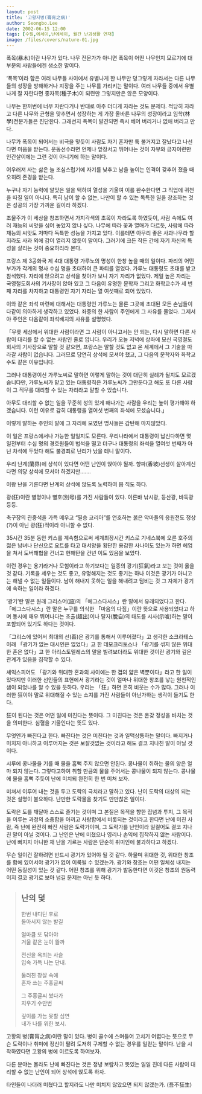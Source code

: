 ```yaml
---
layout: post
title: '고황지병(膏肓之病)'
author: Seongbo.Lee
date: 2002-06-15 12:00
tags: [수필,에세이,난에세이, 월간 난과생활 연재]
image: /files/covers/nature-01.jpg
---
```


폭목(暴木)이란 나무가 있다. 나무 전문가가 아니면 폭목이 어떤 나무인지 모르기에 대부분의 사람들에겐 생소한 말이다.

‘폭목’이라 함은 여러 나무들 사이에서 유별나게 한 나무만 덩그렇게 자라서는 다른 나무들의 성장을 방해하거나 지장을 주는 나무를 가리키는 말이다. 여러 나무들 중에서 유별나게 잘 자란다면 종자목(種子木)이 되련만 그렇지만은 않은 모양이다.

나무는 한꺼번에 너무 자란다거나 반대로 아주 더디게 자라는 것도 문제다. 적당히 자라고 다른 나무와 균형을 맞추면서 성장하는 게 가장 올바른 나무의 성장이라고 임학(林學)전문가들은 진단한다. 그래선지 폭목이 발견되면 즉시 베어 버리거나 없애 버리고 만다.

나무가 폭목이 되어서는 비극을 맞듯이 사람도 자기 혼자만 툭 불거지고 잘났다고 나선다면 미움을 받는다. 운동선수라면 언제나 앞장서고 뛰어나는 것이 자부와 긍지이련만 인간살이에는 그런 것이 아니기에 하는 말이다.

어우러져 사는 삶은 늘 조심스럽기에 자기를 낮추고 남을 높이는 인격이 갖추어 졌을 때 오히려 존경을 받는다.

누구나 자기 능력에 알맞은 일을 택하여 열성을 기울여 이를 완수한다면 그 직업에 귀천을 따질 일이 아니다. 특히 남이 할 수 없는, 나만이 할 수 있는 독특한 일을 창조하는 것은 성공의 가장 가까운 길이라 하겠다.

조물주가 이 세상을 창조하면서 가지각색의 초목이 자라도록 하였듯이, 사람 속에도 여러 재능의 씨앗을 심어 놓았지 않나 싶다. 나무에 따라 꽃과 열매가 다르듯, 사람에 따라 재능의 씨앗도 저마다 독특한 성능을 가지고 있다. 이를테면 아무리 좋은 사과나무라 할지라도 사과 외에 감이 열리지 않듯이 말이다. 그러기에 크든 작든 간에 자기 자신의 특성을 살리는 것이 중요하리라 본다.

프랑스 제 3공화국 제 4대 대통령 가루노의 명성이 한창 높을 때의 일이다. 파리의 어떤 부가가 각계의 명사 수십 명을 초대하여 큰 파티를 열었다. 가루노 대통령도 초대를 받고 참석했다. 자리에 앉으려고 상석을 찾아가 보니 자기 자리가 없었다. 제일 높은 자리는 국영철도회사의 기사장이 앉아 있고 그 다음이 유명한 문학자 그리고 화학교수가 세 번째 자리를 차지하고 대통령인 자기 자리는 열 여섯째로 되어 있었다.

이와 같은 좌석 마련에 대해서는 대통령인 가루노는 물론 그곳에 초대된 모든 손님들이 다같이 의아하게 생각하고 있었다. 좌중의 한 사람이 주인에게 그 사유를 물었다. 그제서야 주인은 다음같이 좌석배치의 사유를 설명했다.

「무릇 세상에서 위대한 사람이라면 그 사람이 아니고서는 안 되는, 다시 말하면 다른 사람이 대리를 할 수 없는 사람인 줄로 압니다. 우리가 오늘 저녁에 상좌에 모신 국영철도회사의 기사장으로 말할 것 같으면, 프랑스는 말할 것도 없고 온 세계에서 그 기술을 따라갈 사람이 없습니다. 그러므로 당연히 상석에 모셔야 했고, 그 다음의 문학자와 화학교수도 같은 이유입니다.

그러나 대통령이신 가루노씨로 말하면 이렇게 말하는 것이 대단히 실례가 될지도 모르겠습니다만, 가루노씨가 맡고 있는 대통령직은 가루노씨가 그만둔다고 해도 또 다른 사람이 그 직무를 대리할 수 있는 자리라고 말할 수 있습니다.

아무도 대리할 수 없는 일을 꾸준히 성의 있게 해나가는 사람을 우리는 높이 평가해야 하겠습니다. 이런 이유로 감히 대통령을 열여섯 번째의 좌석에 모셨습니다.」

이렇게 말하는 주인의 말에 그 자리에 모였던 명사들은 감탄해 마지않았다.

이 일은 프랑스에서나 가능한 일일지도 모른다. 우리나라에서 대통령이 납신다하면 몇 일전부터 수십 명의 경호원들이 법석을 떨고 더구나 대통령의 좌석을 열여섯 번째가 아닌 차석에 두었다 해도 불경죄로 난리가 났을 테니 말이다.

우리 난계(蘭界)에 상석이 있다면 어떤 난인이 앉아야 될까. 향파(香坡)선생이 살아계신다면 의당 상석에 모셔야 하겠지만…….

이왕 난을 기른다면 난계의 상석에 앉도록 노력하여 봄 직도 하다.

광(狂)이란 별명이나 별호(別号)를 가진 사람들이 있다. 이른바 낚시광, 등산광, 바둑광 등등.

축구장의 관중석을 가득 메우고 “필승 코리아”를 연호하는 붉은 악마들의 응원전도 정상(?)이 아닌 광(狂)적이라 아니할 수 없다.

35시간 35분 동안 키스를 계속함으로써 세계최장시간 키스로 기네스북에 오른 호주의 젊은 남녀나 단신으로 요트를 타고 대서양을 횡단한 용감한 사나이도 있는가 하면 헤엄을 쳐서 도버해협을 건너고 현해탄을 건넌 이도 있음을 보았다.

이런 경우는 용기라거나 모험이라고 하기보다는 일종의 광기(狂氣)라고 보는 것이 옳을 것 같다. 기록을 세우는 것도 좋고, 유명해지는 것도 좋기는 하나 이것은 광기가 아니고는 해낼 수 없는 일들이다. 남이 해내지 못하는 일을 해내려고 덤비는 것 그 자체가 광기에 속하는 일이라 하겠다.

‘광기’란 말은 원래 그리스어(語)의 「에그스다시스」란 말에서 유래되었다고 한다. 「에그스다시스」란 말은 누구를 의식한 「마음의 다짐」이란 뜻으로 사용되었다고 하며 동시에 매우 뛰어나다는 초출(超出)이나 탈자(脫自)의 태도를 시사(示唆)하는 말이 포함되어 있기도 하다는 것이다.

「그리스에 있어서 최대의 선(善)은 광기를 통해서 이루어졌다」고 생각한 소크라테스 이래 「광기가 없는 대시인은 없었다」고 한 데모크리토스나 「광기를 섞지 않은 위대한 혼은 없다」고 한 아리스토텔레스의 말을 빌려보더라도 위대한 것이란 광기와 깊은 관계가 있음을 짐작할 수 있다.

셰익스피어도 「광기와 위대한 혼과의 사이에는 한 겹의 얇은 벽뿐이다」라고 한 일이 있다지만 이러한 선인들의 표현에서 광기라는 것이 얼마나 위대한 창조를 낳는 원천적인 샘이 되었나를 알 수 있을 듯하다.
우리는 「狂」하면 흔히 비웃는 수가 많다. 그러나 이러한 狂이야 말로 위대해질 수 있는 소지를 가진 사람들이 아닌가하는 생각이 들기도 한다.

狂이 된다는 것은 어떤 일에 미친다는 뜻이다. 그 미친다는 것은 온갖 정성을 바치는 것을 의미한다. 심혈을 기울인다는 뜻도 있다.

무엇엔가 빠진다고 한다. 빠진다는 것은 미친다는 것과 일맥상통하는 말이다. 빠지거나 미치지 아니하고 이루어지는 것은 보잘것없는 것이라고 해도 결코 지나친 말이 아닐 것이다. 

시루에 콩나물을 기를 때 물을 흠뻑 주지 않으면 안된다. 콩나물이 취하는 물의 양은 얼마 되지 않는다. 그렇다고하여 취할 만큼의 물을 주어서는 콩나물이 되지 않는다. 콩나물에 물을 흠뻑 주듯이 난에 미치되 완전히 한 번 미쳐 보자. 

미쳐서 이루어 내는 것을 두고 도락의 극치라고 말하고 있다. 난이 도락의 대상의 되는 것은 설명이 불요하다. 난만한 도락물을 찾기도 만만찮은 일이다.

도락은 도를 깨달아 스스로 즐기는 것이며 그 본질은 목적을 향한 집념과 투지, 그 목적을 이루는 과정의 소중함을 아끼고 사랑함에서 비롯되는 것이라고 한다면 난에 미친 사람, 즉 난에 완전히 빠진 사람은 도락가이며, 그 도락가를 난인이라 일컬어도 결코 지나친 말이 아닐 것이다. 그 난인은 난에 미쳤으나 영리나 손익에 집착하지 않는 사람이다. 난에 빠지지 아니한 채 난을 기르는 사람은 단순히 취미인에 불과하다고 하겠다.

무슨 일이건 잘하려면 반드시 광기가 있어야 될 것 같다. 하물며 위대한 것, 위대한 창조를 함에 있어서야 광기가 없이 이룩될 수 있겠는가. 광기와 창조는 어떤 일체성 내지는 어떤 동질성이 있는 것 같다. 
어떤 창조를 위해 광기가 발동한다면 이것은 창조의 원동력이지 결코 광기로 보아 넘길 문제는 아닌 듯 하다.

> ## 난의 덫
>
>한번 내디딘 후로<br />
>돌아서지 않는 발길
>
>얼마큼 또 닦아야<br />
>거울 같은 눈이 뜰까
>
>전신을 옥죄는 사슬<br />
>입속 가득 나는 단내.
>
>둘러친 창살 속에<br />
>혼자 쓰는 주홍글씨
>
>그 주홍글씨 썼다가<br />
>지우기 수만번
>
>깊이를 가늠 못할 심연<br />
>내가 나를 위한 보시.

고황의 병(膏肓之病)이란 말이 있다. 병이 골수에 스며들어 고치기 어렵다는 뜻으로 무슨 도락이나 취미에 정신이 팔려 도저히 구제할 수 없는 경우를 일컫는 말이다. 난을 시작하였다면 고황의 병에 이르도록 하여보자.

다른 분야는 몰라도 난에 빠진다는 것은 정녕 보람차고 뜻있는 일일 진데 다른 사람이 대리할 수 없는 난인이 되어 상석에 앉도록 하자.

타인들이 나더러 미쳤다고 할지라도 나만 미치지 않았으면 되지 않겠는가. (吾不狂生)

